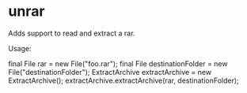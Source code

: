unrar
=====

Adds support to read and extract a rar.

Usage:

final File rar = new File("foo.rar");
final File destinationFolder = new File("destinationFolder");
ExtractArchive extractArchive = new ExtractArchive();
extractArchive.extractArchive(rar, destinationFolder);